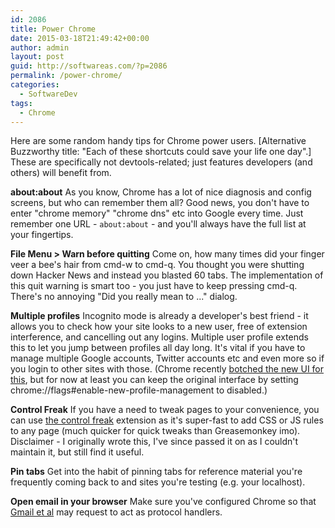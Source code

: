 ```yaml
---
id: 2086
title: Power Chrome
date: 2015-03-18T21:49:42+00:00
author: admin
layout: post
guid: http://softwareas.com/?p=2086
permalink: /power-chrome/
categories:
  - SoftwareDev
tags:
  - Chrome
---
```

Here are some random handy tips for Chrome power users. [Alternative Buzzworthy title: "Each of these shortcuts could save your life one day".] These are specifically not devtools-related; just features developers (and others) will benefit from.

**about:about** As you know, Chrome has a lot of nice diagnosis and config screens, but who can remember them all? Good news, you don't have to enter "chrome memory" "chrome dns" etc into Google every time. Just remember one URL - `about:about` - and you'll always have the full list at your fingertips.

**File Menu &gt; Warn before quitting** Come on, how many times did your finger veer a bee's hair from cmd-w to cmd-q.  You thought you were shutting down Hacker News and instead you blasted 60 tabs. The implementation of this quit warning is smart too - you just have to keep pressing cmd-q. There's no annoying "Did you really mean to ..." dialog.

**Multiple profiles** Incognito mode is already a developer's best friend - it allows you to check how your site looks to a new user, free of extension interference, and cancelling out any logins. Multiple user profile extends this to let you jump between profiles all day long. It's vital if you have to manage multiple Google accounts, Twitter accounts etc and even more so if you login to other sites with those. (Chrome recently [botched the new UI for this](https://code.google.com/p/chromium/issues/detail?id=403619), but for now at least you can keep the original interface by setting chrome://flags#enable-new-profile-management to disabled.)

**Control Freak** If you have a need to tweak pages to your convenience, you can use [the control freak](https://chrome.google.com/webstore/detail/control-freak/jgnchehlaggacipokckdlbdemfeohdhc?hl=en) extension as it's super-fast to add CSS or JS rules to any page (much quicker for quick tweaks than Greasemonkey imo). Disclaimer - I originally wrote this, I've since passed it on as I couldn't maintain it, but still find it useful.

**Pin tabs** Get into the habit of pinning tabs for reference material you're frequently coming back to and sites you're testing (e.g. your localhost).

**Open email in your browser** Make sure you've configured Chrome so that [Gmail et al](https://support.google.com/chrome/answer/1382847?hl=en) may request to act as protocol handlers.